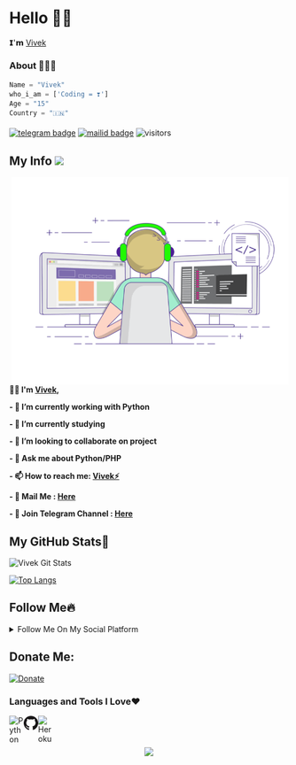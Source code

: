 # Hello 👋🏻

𝗜'𝗺 [Vivek](https://github.com/VIVEK-TP)

### About 🙋🏻‍♂️
```python
Name = "Vivek"
who_i_am = ['Coding = ❣️']
Age = "15"
Country = "🇮🇳"
```
#### 
[![telegram badge](https://img.shields.io/badge/@Vivek_Kerala-30302f?style=for-the-badge&logo=telegram)](https://t.me/Vivek_Kerala)
[![mailid badge](https://img.shields.io/badge/Vivek-30302f?style=for-the-badge&logo=gmail)](mailto:vivek.tp@telegmail.com)
![visitors](https://visitor-badge.laobi.icu/badge?page_id=VIVEK-TP)

## My Info <img src="https://github.com/CyberBoyAyush/CyberBoyAyush/blob/master/gifs/Hi.gif" width="30px"></h2>

<img align="right" alt="GIF" src="https://raw.githubusercontent.com/devSouvik/devSouvik/master/gif3.gif" width="500"/>



**👋🏻 I'm [Vivek](https://telegram.me/VIVEK_KERALA),**

**- 🔭 I’m currently working with Python**

**- 🌱 I’m currently studying**

**- 👯 I’m looking to collaborate on project**

**- 💬 Ask me about Python/PHP**

**- 📫 How to reach me: [Vivek⚡](https://telegram.me/Vivek_KERALA)**

**- 💬 Mail Me : [Here](mailto:vivek.tp@telegmail.com)**

**- 👯 Join Telegram Channel : [Here](https://t.me/VKPROJECTS)**

## My GitHub Stats💛
    
![Vivek Git Stats](https://github-readme-stats.vercel.app/api?username=Vivek-TP&include_all_commits=true&count_private=true&theme=white)

[![Top Langs](https://github-readme-stats.vercel.app/api/top-langs/?username=VIVEK-TP&layout=compact&theme=WHITE)](https://github.com/VIVEK-TP)

</details>
    
## Follow Me🔥

<details>
<summary>Follow Me On My Social Platform </summary>
<br>
  <p align="left">
<a href="https://telegram.me/VKPROJECTS"><img src="https://img.shields.io/badge/Join%20Our%20Channel-VK PROJECTS-darkblue?style=for-the-badge&logo=telegram"></a>
</p>
<p align="left">
<a href="https://github.com/VIVEK"><img src="https://img.shields.io/badge/GitHub-Follow%20on%20GitHub-inactive.svg?style=for-the-badge&logo=github"></a>
</p>
<p align="left">
<a href="https://instagram.ME/VIVEKTP_"<img src="https://img.shields.io/badge/InstaGRAM-VIVEKTVP-magenta?style=for-the-badge&logo=instagram"></a>
</p>
</details>

## Donate Me:
[![Donate](https://img.shields.io/badge/Donate%20Us-Paypal-orange?style=for-the-badge)](https://paypal.me/VIVEKTVP)

### Languages and Tools I Love❤️
[<img align="left" alt="Python" width="26px" src="https://upload.wikimedia.org/wikipedia/commons/thumb/c/c3/Python-logo-notext.svg/600px-Python-logo-notext.svg.png" />](https://python.org/)
[<img align="left" alt="GitHub" width="26px" src="https://raw.githubusercontent.com/github/explore/78df643247d429f6cc873026c0622819ad797942/topics/github/github.png" />](https://git-scm.com/)
[<img align="left" alt="Heroku" width="26px" src="https://www.nicepng.com/png/full/223-2233246_heroku-logo-salesforce-heroku.png" />](https://heroku.com/)

<br />
<br />

#####


<p align="center">
    <img src="https://img.shields.io/badge/THANKS%20FOR-VISITING%20❤-red?style=for-the-badge&logo=github"/>
</p>

